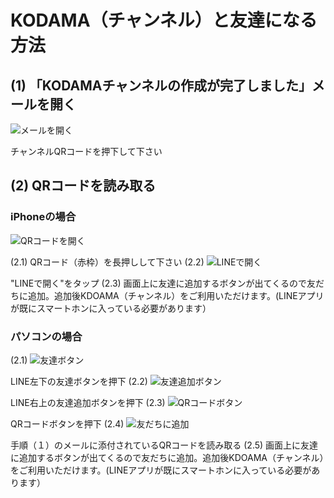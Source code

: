 # KODAMA（チャンネル）と友達になる方法

## (1) 「KODAMAチャンネルの作成が完了しました」メールを開く
![メールを開く](https://github.com/chiba3/kodama_system_readme/blob/master/img/open_mail.jpg)

チャンネルQRコードを押下して下さい


## (2) QRコードを読み取る
### iPhoneの場合
![QRコードを開く](https://github.com/chiba3/kodama_system_readme/blob/master/img/open_qrcode.jpg)

(2.1)
QRコード（赤枠）を長押しして下さい
(2.2)
![LINEで開く](https://github.com/chiba3/kodama_system_readme/blob/master/img/open_line.jpg)

"LINEで開く"をタップ
(2.3)
画面上に友達に追加するボタンが出てくるので友だちに追加。追加後KDOAMA（チャンネル）をご利用いただけます。(LINEアプリが既にスマートホンに入っている必要があります）

### パソコンの場合
(2.1)
![友達ボタン](https://github.com/chiba3/kodama_system_readme/blob/master/img/friend.jpg)

LINE左下の友達ボタンを押下
(2.2)
![友達追加ボタン](https://github.com/chiba3/kodama_system_readme/blob/master/img/friend_add.jpg)

LINE右上の友達追加ボタンを押下
(2.3)
![QRコードボタン](https://github.com/chiba3/kodama_system_readme/blob/master/img/qr_add.jpg)

QRコードボタンを押下
(2.4)
![友だちに追加](https://github.com/chiba3/kodama_system_readme/blob/master/img/add_friend.jpg)

手順（１）のメールに添付されているQRコードを読み取る
(2.5)
画面上に友達に追加するボタンが出てくるので友だちに追加。追加後KDOAMA（チャンネル）をご利用いただけます。(LINEアプリが既にスマートホンに入っている必要があります）
